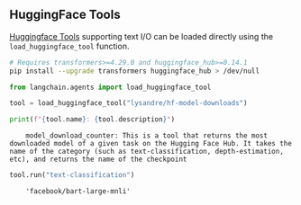 ## HuggingFace Tools

[Huggingface Tools](https://huggingface.co/docs/transformers/v4.29.0/en/custom_tools) supporting text I/O can be
loaded directly using the `load_huggingface_tool` function.

<!-- WARNING: THIS FILE WAS AUTOGENERATED! DO NOT EDIT! Instead, edit the notebook w/the location & name as this file. -->


```bash
# Requires transformers>=4.29.0 and huggingface_hub>=0.14.1
pip install --upgrade transformers huggingface_hub > /dev/null
```


```python
from langchain.agents import load_huggingface_tool

tool = load_huggingface_tool("lysandre/hf-model-downloads")

print(f"{tool.name}: {tool.description}")
```

<CodeOutputBlock lang="python">

```
    model_download_counter: This is a tool that returns the most downloaded model of a given task on the Hugging Face Hub. It takes the name of the category (such as text-classification, depth-estimation, etc), and returns the name of the checkpoint
```

</CodeOutputBlock>


```python
tool.run("text-classification")
```

<CodeOutputBlock lang="python">

```
    'facebook/bart-large-mnli'
```

</CodeOutputBlock>
